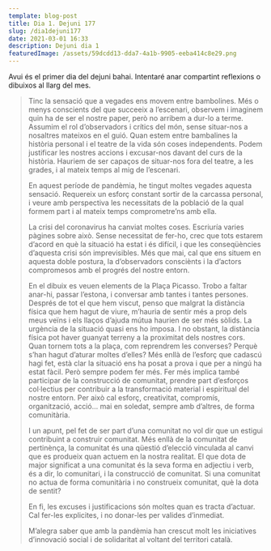 ```yaml
---
template: blog-post
title: Dia 1. Dejuni 177
slug: /dia1dejuni177
date: 2021-03-01 16:33
description: Dejuni dia 1
featuredImage: /assets/59dcdd13-dda7-4a1b-9905-eeba414c8e29.png
---
```

Avui és el primer dia del dejuni bahai. Intentaré anar compartint reflexions o dibuixos al llarg del mes.

> Tinc la sensació que a vegades ens movem entre bambolines. Més o menys conscients del que succeeix a l’escenari, observem i imaginem quin ha de ser el nostre paper, però no arribem a dur-lo a terme. Assumim el rol d’observadors i crítics del món, sense situar-nos a nosaltres mateixos en el guió. Quan estem entre bambalines la història personal i el teatre de la vida són coses independents. Podem justificar les nostres accions i excusar-nos davant del curs de la història. Hauriem de ser capaços de situar-nos fora del teatre, a les grades, i al mateix temps al mig de l’escenari.
>
> En aquest període de pandèmia, he tingut moltes vegades aquesta sensació. Requereix un esforç constant sortir de la carcassa personal, i veure amb perspectiva les necessitats de la població de la qual formem part i al mateix temps comprometre’ns amb ella.
>
> La crisi del coronavirus ha canviat moltes coses. Escriuría varies pàgines sobre això. Sense necessitat de fer-ho, crec que tots estarem d’acord en què la situació ha estat i és difícil, i que les conseqüències d’aquesta crisi són imprevisibles. Més que mai, cal que ens situem en aquesta doble postura, la d’observadors consciènts i la d’actors compromesos amb el progrés del nostre entorn.
>
> En el dibuix es veuen elements de la Plaça Picasso. Trobo a faltar anar-hi, passar l’estona, i conversar amb tantes i tantes persones. Després de tot el que hem viscut, penso que malgrat la distància física que hem hagut de viure, m’hauria de sentir més a prop dels meus veïns i els llaços d’ajuda mútua haurien de ser més sòlids. La urgència de la situació quasi ens ho imposa. I no obstant, la distància física pot haver guanyat terreny a la proximitat dels nostres cors. Quan tornem tots a la plaça, com reprendrem les converses? Perquè s’han hagut d’aturar moltes d’elles? Més enllà de l’esforç que cadascú hagi fet, està clar la situació ens ha posat a prova i que per a ningú ha estat fàcil. Però sempre podem fer més. Fer més implica també participar de la construcció de comunitat, prendre part d’esforços col·lectius per contribuir a la transformació material i espiritual del nostre entorn. Per això cal esforç, creativitat, compromís, organització, acció... mai en soledat, sempre amb d’altres, de forma comunitària.
>
> I un apunt, pel fet de ser part d’una comunitat no vol dir que un estigui contribuint a construir comunitat. Més enllà de la comunitat de pertinènça, la comunitat és una qüestió d’elecció vinculada al canvi que es produeix quan actuem en la nostra realitat. El que dota de major significat a una comunitat és la seva forma en adjectiu i verb, és a dir, lo comunitari, i la construcció de comunitat. Si una comunitat no actua de forma comunitària i no construeix comunitat, què la dota de sentit?
>
> En fi, les excuses i justificacions són moltes quan es tracta d’actuar. Cal fer-les explicites, i no donar-les per valides d’inmediat.
>
> M’alegra saber que amb la pandèmia han crescut molt les iniciatives d’innovació social i de solidaritat al voltant del territori català.